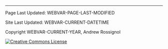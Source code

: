 <hr>

Page Last Updated: WEBVAR-PAGE-LAST-MODIFIED

Site Last Updated: WEBVAR-CURRENT-DATETIME

Copyright WEBVAR-CURRENT-YEAR, Andrew Rossignol

<a rel="license" href="http://creativecommons.org/licenses/by-sa/4.0/">
  <img alt="Creative Commons License" style="border-width:0"
       src="https://i.creativecommons.org/l/by-sa/4.0/88x31.png"></a>
